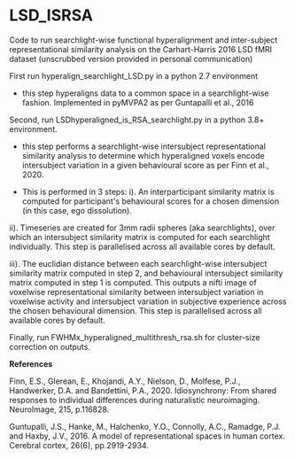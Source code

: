 # LSD_ISRSA
Code to run searchlight-wise functional hyperalignment and inter-subject representational similarity analysis on the Carhart-Harris 2016 LSD fMRI dataset (unscrubbed version provided in personal communication)

First run hyperalign_searchlight_LSD.py in a python 2.7 environment
- this step hyperaligns data to a common space in a searchlight-wise fashion. Implemented in pyMVPA2 as per Guntapalli et al., 2016

Second, run LSDhyperaligned_is_RSA_searchlight.py in a python 3.8+ environment. 
- this step performs a searchlight-wise intersubject representational similarity analysis to determine which hyperaligned voxels encode intersubject variation in a given behavioural score as per Finn et al., 2020.

- This is performed in 3 steps:
i). An interparticipant similarity matrix is computed for participant's behavioural scores for a chosen dimension (in this case, ego dissolution).

ii). Timeseries are created for 3mm radii spheres (aka searchlights), over which an intersubject similarity matrix is computed for each searchlight individually. This step is parallelised across all available cores by default.

iii). The euclidian distance between each searchlight-wise intersubject similarity matrix computed in step 2, and behavioural intersubject similarity matrix computed in step 1 is computed. This outputs a nifti image of voxelwise representational similarity between intersubject variation in voxelwise activity and intersubject variation in subjective experience across the chosen behavioural dimension. This step is parallelised across all available cores by default.

Finally, run FWHMx_hyperaligned_multithresh_rsa.sh for cluster-size correction on outputs.

**References**

Finn, E.S., Glerean, E., Khojandi, A.Y., Nielson, D., Molfese, P.J., Handwerker, D.A. and Bandettini, P.A., 2020. Idiosynchrony: From shared responses to individual differences during naturalistic neuroimaging. NeuroImage, 215, p.116828.

Guntupalli, J.S., Hanke, M., Halchenko, Y.O., Connolly, A.C., Ramadge, P.J. and Haxby, J.V., 2016. A model of representational spaces in human cortex. Cerebral cortex, 26(6), pp.2919-2934.
